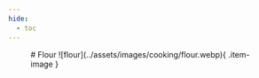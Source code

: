 ```yaml
---
hide:
  - toc
---
```

<figure markdown="1">
# Flour
![flour](../assets/images/cooking/flour.webp){ .item-image }

</figure>